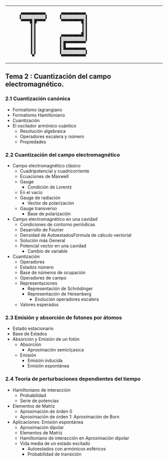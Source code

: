 
--------------------


           ▄▄▄▄▄▄▄▄▄▄▄       ▄▄▄▄▄▄▄▄▄▄▄
          ▐░░░░░░░░░░░▌     ▐░░░░░░░░░░░▌
           ▀▀▀▀█░█▀▀▀▀       ▀▀▀▀▀▀▀▀▀█░▌
               ▐░▌                    ▐░▌
               ▐░▌                    ▐░▌
               ▐░▌           ▄▄▄▄▄▄▄▄▄█░▌
               ▐░▌          ▐░░░░░░░░░░░▌
               ▐░▌          ▐░█▀▀▀▀▀▀▀▀▀
               ▐░▌          ▐░█▄▄▄▄▄▄▄▄▄
               ▐░▌          ▐░░░░░░░░░░░▌
                ▀            ▀▀▀▀▀▀▀▀▀▀▀


--------------------

## Tema 2 : Cuantización del campo electromagnético.

### 2.1 Cuantización canónica

- Formalismo lagrangiano
- Formalismo Hamiltoniano
- Cuantización
- El oscilador armónico cuántico
	- Resolución algebraica
	- Operadores escalera y número
	- Propiedades

### 2.2 Cuantización del campo electromagnético

- Campo electromagnético clásico
	- Cuadripotencial y cuadricorriente
	- Ecuaciones de Maxwell
	- Gauge
		- Condición de Lorentz
	- En el vacío
	- Gauge de radiación
		- Vector de polarización
	- Gauge transverso
		- Base de polarización
- Campo electromagnético en una cavidad
	- Condiciones de contorno periódicas
	- Desarrollo de Fourier
	- Densidad de AutoestadosFórmula de cálculo vectorial
	- Solución más General
	- Potencial vector en una cavidad
		- Cambio de variable
- Cuantización
	- Operadores
	- Estados número
	- Base de números de ocupación
	- Operadores de campo
	- Representaciones
		- Representación de Schrödinger
		- Representación de Heisenberg
			- Evolución operadores escalera
	- Valores esperados

### 2.3 Emisión y absorción de fotones por átomos

- Estado estacionario
- Base de Estados
- Absorción y Emisión de un fotón
	- Absorción
		- Aproximación semiclçasica
	- Emisión
		- Emisión inducida
		- Emisión espontánea

### 2.4 Teoría de perturbaciones dependientes del tiempo

- Hamiltoniano de interacción
	- Probabilidad
	- Serie de potencias
- Elementos de Matriz
	- Aproximación de órden 0
	- Aproximación de órden 1: Aproximación de Born
- Aplicaciones: Emisión espontánea
	- Aproximación dipolar
	- Elementos de Matriz
	- Hamiltoniano de interacción en Aproximación dipolar
	- Vida media de un estado excitado
		- Autoestados con armónicos esféricos
		- Probabilidad de transición
